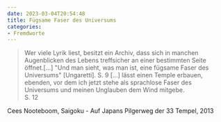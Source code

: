 ```yaml
---
date: 2023-03-04T20:54:48
title: Fügsame Faser des Universums
categories: 
- Fremdworte 
---
```


> Wer viele Lyrik liest, besitzt ein Archiv, dass sich in manchen Augenblicken des Lebens treffsicher an einer bestimmten Seite öffnet.[...] "Und man sieht, was man ist, eine fügsame Faser des Universums" [Ungaretti]. S. 9 [...] lässt einen Temple erbauen, ebenden, vor dem ich jetzt stehe als sprachlose Faser des Universums und meinen Unglauben dem Wind mitgebe.   
S. 12

Cees Nooteboom, Saigoku  - Auf Japans Pilgerweg der 33 Tempel, 2013